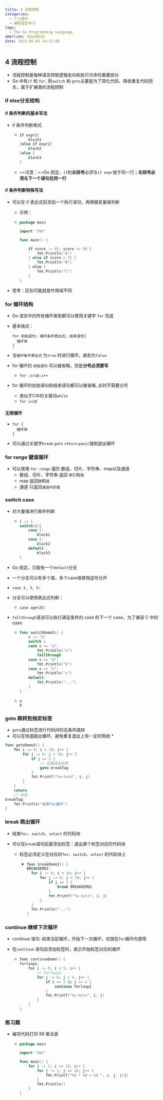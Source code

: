 ```yaml
---
title: 4 流程控制
categories: 
  - 个人提升
  - 编程语言学习
tags:
  - The Go Programming Language
abbrlink: 9de48019
date: 2021-05-05 14:22:06
---
```




## 4 流程控制

* 流程控制是每种语言控制逻辑走向和执行次序的重要部分
* Go 中有`if` 和 `for`, 而`switch` 和 `goto`主要是为了简化代码、降低重复代码而生，属于扩展类的流程控制

### if else分支结构



#### if 条件判断的基本写法

* if 条件判断格式

  * ```go
    if expr1{
        block1
    }else if expr2{
        block2
    }else {
        block3
    }
    ```

  * ==注意：==Go 规定，`if`的**左括号**必须与`if expr`放于同一行；**右括号必须与下一个语句在同一行**

#### if 条件判断特殊写法

* 可以在 if 表达式前添加一个执行语句，再根据变量值判断

  * 示例：

  * ```go
    package main
    
    import "fmt"
    
    func main() {
    
    	if score := 65; score >= 90 {
    		fmt.Println("A")
    	} else if score > 75 {
    		fmt.Println("B")
    	} else {
    		fmt.Println("C")
    	}
    }
    
    ```

* 思考：区别可能就是作用域不同



### for 循环结构

* Go 语言中的所有循环类型都可以使用关键字 `for` 完成

* 基本格式：

  ```
  for 初始语句; 循环条件表达式; 结束语句{
  	循环体
  } 
  ```

* 当`循环条件表达式` 为`true` 时进行循环，直到为`false`

* for 循环的 `初始语句` 可以被省略，但是**分号必须要写**

  * `for ;i<10;i++`

* for 循环的初始语句和结束语句都可以被省略, 此时不需要分号

  * 类似于C中的关键词`while`
  * `for i<10 `



#### 无限循环

* ```
  for {
  	循环体
  }
  ```

* 可以通过关键字`break` `goto` `return`  `panic`强制退出循环



### for range 键值循环

* 可以使用 `for range` 遍历 数组、切片、字符串、map以及通道
  * 数组、切片、字符串 返回 `索引`和`值`
  * map 返回`键`和`值`
  * 通道 只返回`通道内的值`



### switch case

* 对大量值进行条件判断

  * ```go
    i := 1
    switch(i){
    	case 1:
    		block1
    	case 2:
    		block2
    	default :
    		block3
    }
    ```

    

* Go 规定，只能有一个`default`分支

* 一个分支可以有多个值，多个case值使用逗号分开

* `case 1, 3, 5:`

* 分支可以使用表达式判断：

  * `case age<25:`

* `fallthrough`语法可以执行满足条件的 case 的下一个 case，为了兼容 C 中的case

  * ```go
    func switchDemo5() {
     	s := "a"
     	switch {
     	case s == "a":
     		fmt.Println("a")
     		fallthrough
     	case s == "b":
     		fmt.Println("b")
     	case s == "c":
     		fmt.Println("c")
     	default:
     		fmt.Println("...")
     	}
    }
    ```

  * ```
    a
    b
    ```



### goto 跳转到指定标签

* `goto`通过标签进行代码间的无条件跳转
* 可以在快速跳出循环、避免重复退出上有一定的帮助
  * 

```go
func gotoDemo2() {
	for i := 0; i < 10; i++ {
		for j := 0; j < 10; j++ {
			if j == 2 {
				// 设置退出标签
				goto breakTag
			}
			fmt.Printf("%v-%v\n", i, j)
		}
	}
	return
	// 标签
breakTag:
	fmt.Println("结束for循环")
}
```



### break 跳出循环

* 结束`for`、`switch`、`select` 的代码块

* 可以在`break`语句后面添加标签：退出某个标签对应的代码块

  * 标签必须定义在对应的`for`、`switch`、`select` 的代码块上

    * ```go
      func breakDemo1() {
      BREAKDEMO1:
      	for i := 0; i < 10; i++ {
      		for j := 0; j < 10; j++ {
      			if j == 2 {
      				break BREAKDEMO1
      			}
      			fmt.Printf("%v-%v\n", i, j)
      		}
      	}
      	fmt.Println("...")
      }
      ```

      

### continue 继续下次循环

* continue 语句: 结束当前循环，开始下一次循环，仅限在`for`循环内使用

* 在`continue` 语句后添加标签时，表示开始标签对应的循环

  * ```go
    func continueDemo() {
    forloop1:
    	for i := 0; i < 5; i++ {
    		// forloop2:
    		for j := 0; j < 5; j++ {
    			if i == 2 && j == 2 {
    				continue forloop1
    			}
    			fmt.Printf("%v-%v\n", i, j)
    		}
    	}
    }
    ```

    

### 练习题

* 编写代码打印 99 乘法表

  * ```go
    package main
    
    import "fmt"
    
    func main() {
    	for i := 1; i <= 10; i++ {
    		for j := 1; j <= 10; j++ {
    			fmt.Printf("%d * %d = %d ", i, j, i*j)
    		}
    		fmt.Println()
    	}
    }
    ```

